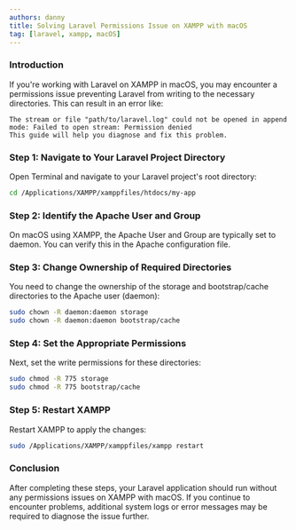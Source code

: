 ```yaml
---
authors: danny
title: Solving Laravel Permissions Issue on XAMPP with macOS
tag: [laravel, xampp, macOS]
---
```


### Introduction

If you're working with Laravel on XAMPP in macOS, you may encounter a permissions issue preventing Laravel from writing to the necessary directories. This can result in an error like:

```plaintext
The stream or file "path/to/laravel.log" could not be opened in append mode: Failed to open stream: Permission denied
This guide will help you diagnose and fix this problem.
```

### Step 1: Navigate to Your Laravel Project Directory

Open Terminal and navigate to your Laravel project's root directory:

```bash
cd /Applications/XAMPP/xamppfiles/htdocs/my-app
```

### Step 2: Identify the Apache User and Group

On macOS using XAMPP, the Apache User and Group are typically set to daemon. You can verify this in the Apache configuration file.

### Step 3: Change Ownership of Required Directories

You need to change the ownership of the storage and bootstrap/cache directories to the Apache user (daemon):

```bash
sudo chown -R daemon:daemon storage
sudo chown -R daemon:daemon bootstrap/cache
```

### Step 4: Set the Appropriate Permissions

Next, set the write permissions for these directories:

```bash
sudo chmod -R 775 storage
sudo chmod -R 775 bootstrap/cache
```

### Step 5: Restart XAMPP

Restart XAMPP to apply the changes:

```bash
sudo /Applications/XAMPP/xamppfiles/xampp restart
```

### Conclusion

After completing these steps, your Laravel application should run without any permissions issues on XAMPP with macOS. If you continue to encounter problems, additional system logs or error messages may be required to diagnose the issue further.
